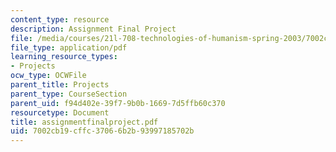 ```yaml
---
content_type: resource
description: Assignment Final Project
file: /media/courses/21l-708-technologies-of-humanism-spring-2003/7002cb19cffc37066b2b93997185702b_assignmentfinalproject.pdf
file_type: application/pdf
learning_resource_types:
- Projects
ocw_type: OCWFile
parent_title: Projects
parent_type: CourseSection
parent_uid: f94d402e-39f7-9b0b-1669-7d5ffb60c370
resourcetype: Document
title: assignmentfinalproject.pdf
uid: 7002cb19-cffc-3706-6b2b-93997185702b
---
```

